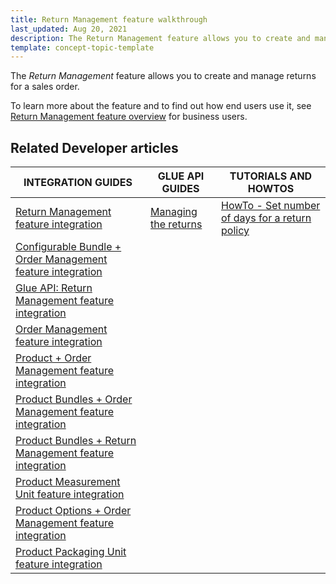 ```yaml
---
title: Return Management feature walkthrough
last_updated: Aug 20, 2021
description: The Return Management feature allows you to create and manage returns for a sales order.
template: concept-topic-template
---
```


The _Return Management_ feature allows you to create and manage returns for a sales order.


To learn more about the feature and to find out how end users use it, see [Return Management feature overview](/docs/scos/user/features/return-management-feature-overview/return-management-feature-overview.html) for business users.


## Related Developer articles

| INTEGRATION GUIDES  | GLUE API GUIDES | TUTORIALS AND HOWTOS |
|---|---|---|
| [Return Management feature integration](/docs/scos/dev/feature-integration-guides/return-management-feature-integration.html) | [Managing the returns](/docs/marketplace/dev/glue-api-guides/managing-the-returns.html) | [HowTo - Set number of days for a return policy](/docs/scos/dev/tutorials-and-howtos/howtos/feature-howtos/howto-set-number-of-days-for-a-return-policy.html) |
| [Configurable Bundle + Order Management feature integration](/docs/scos/dev/feature-integration-guides/configurable-bundle-order-management-feature-integration.html) |  |  |
| [Glue API: Return Management feature integration](/docs/scos/dev/feature-integration-guides/glue-api/glue-api-return-management-feature-integration.html) |  |  |
| [Order Management feature integration](/docs/scos/dev/feature-integration-guides/order-management-feature-integration.html) |  |  |
| [Product + Order Management feature integration](/docs/scos/dev/feature-integration-guides/product-order-management-feature-integration.html) |  |  |
| [Product Bundles + Order Management feature integration](/docs/scos/dev/feature-integration-guides/product-bundles-order-management-feature-integration.html) |  |  |
| [Product Bundles + Return Management feature integration](/docs/scos/dev/feature-integration-guides/product-bundles-return-management-feature-integration.html) |  |  |
| [Product Measurement Unit feature integration](/docs/scos/dev/feature-integration-guides/product-measurement-unit-feature-integration.html) |  |  |
| [Product Options + Order Management feature integration](/docs/scos/dev/feature-integration-guides/product-options-order-management-feature-integration.html) |  |  |
| [Product Packaging Unit feature integration](/docs/scos/dev/feature-integration-guides/packaging-units-feature-integration.html) |  |  |

